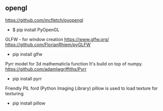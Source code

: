 
## opengl
https://github.com/mcfletch/pyopengl

- $ pip install PyOpenGL

GLFW - for window creation
https://www.glfw.org/
https://github.com/FlorianRhiem/pyGLFW

- pip install glfw

Pyrr model for 3d mathematicla function
It's build on top of numpy.
https://github.com/adamlwgriffiths/Pyrr

- pip install pyrr

Friendly PIL ford (Python Imaging Library) pillow is used to load texture for texturing

- pip install pillow
